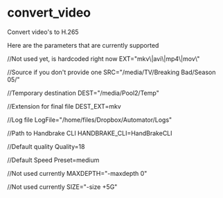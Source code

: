 # convert_video
Convert video's to H.265

Here are the parameters that are currently supported

//Not used yet, is hardcoded right now
EXT="mkv\\|avi\\|mp4\\|mov\\"

//Source if you don't provide one
SRC="/media/TV/Breaking Bad/Season 05/"

//Temporary destination 
DEST="/media/Pool2/Temp"

//Extension for final file
DEST_EXT=mkv

//Log file
LogFile="/home/files/Dropbox/Automator/Logs"

//Path to Handbrake CLI
HANDBRAKE_CLI=HandBrakeCLI

//Default quality
Quality=18

//Default Speed
Preset=medium

//Not used currently
MAXDEPTH="-maxdepth 0"

//Not used currently
SIZE="-size +5G"
